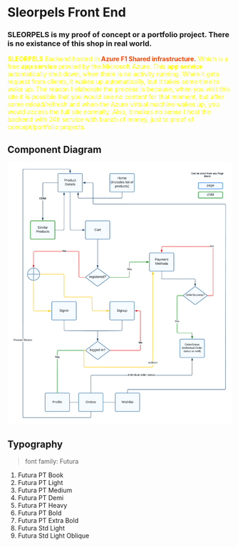 # Sleorpels Front End

### SLEORPELS is my proof of concept or a portfolio project. There is no existance of this shop in real world.

<span style="color: yellow;" >**SLEORPELS** Backend hosted in <span style="color: orangered; font-weight: bold;">Azure F1 Shared infrastructure.</span> Which is a free **app service** provied by the Microsoft Azure. This **app service** automatically shut down, when there is no activity running. When it gets request from clients, it wakes up automatically, but it takes some time to wake up. The reason I elaborate the process is because, when you visit this site it is possible that you would see no content for that moment, but after some reload/refresh and when the Azure virtual machine wakes up, you would access the full site normally. Also, it makes no sense I host the backend with 24h service with bunch of money, just to proof of concept/portfolio projects.
</span>

## Component Diagram

![Component Diagram](https://github.com/iamsabbirsobhani/sleorpels-front/blob/main/public/sleorpels.png)

## Typography

> font family: Futura

1. Futura PT Book
2. Futura PT Light
3. Futura PT Medium
4. Futura PT Demi
5. Futura PT Heavy
6. Futura PT Bold
7. Futura PT Extra Bold
8. Futura Std Light
9. Futura Std Light Oblique
